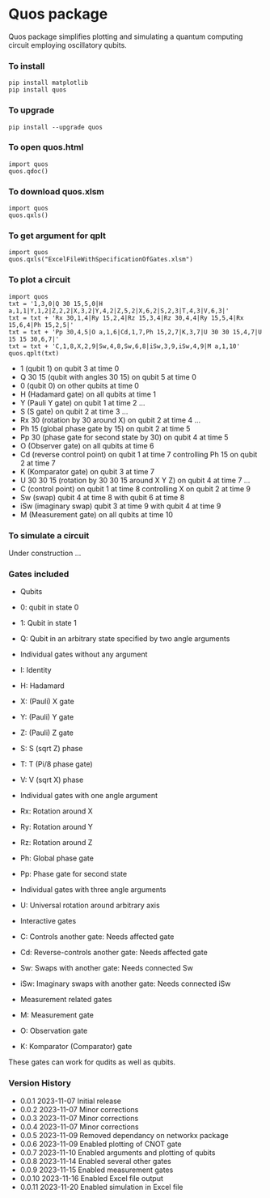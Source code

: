 # Quos package

Quos package simplifies plotting and simulating a quantum computing circuit employing oscillatory qubits.

### To install

    pip install matplotlib
    pip install quos

### To upgrade

    pip install --upgrade quos

### To open quos.html

    import quos
    quos.qdoc()

### To download quos.xlsm

    import quos
    quos.qxls()

### To get argument for qplt

    import quos
    quos.qxls("ExcelFileWithSpecificationOfGates.xlsm")

### To plot a circuit

    import quos
    txt = '1,3,0|Q 30 15,5,0|H a,1,1|Y,1,2|Z,2,2|X,3,2|Y,4,2|Z,5,2|X,6,2|S,2,3|T,4,3|V,6,3|'
    txt = txt + 'Rx 30,1,4|Ry 15,2,4|Rz 15,3,4|Rz 30,4,4|Ry 15,5,4|Rx 15,6,4|Ph 15,2,5|'
    txt = txt + 'Pp 30,4,5|O a,1,6|Cd,1,7,Ph 15,2,7|K,3,7|U 30 30 15,4,7|U 15 15 30,6,7|'
    txt = txt + 'C,1,8,X,2,9|Sw,4,8,Sw,6,8|iSw,3,9,iSw,4,9|M a,1,10'
    quos.qplt(txt)

- 1 (qubit 1) on qubit 3 at time 0
- Q 30 15 (qubit with angles 30 15) on qubit 5 at time 0
- 0 (qubit 0) on other qubits at time 0
- H (Hadamard gate) on all qubits at time 1
- Y (Pauli Y gate) on qubit 1 at time 2 ...
- S (S gate) on qubit 2 at time 3 ...
- Rx 30 (rotation by 30 around X) on qubit 2 at time 4 ...
- Ph 15 (global phase gate by 15) on qubit 2 at time 5
- Pp 30 (phase gate for second state by 30) on qubit 4 at time 5
- O (Observer gate) on all qubits at time 6
- Cd (reverse control point) on qubit 1 at time 7 controlling Ph 15 on qubit 2 at time 7
- K (Komparator gate) on qubit 3 at time 7
- U 30 30 15 (rotation by 30 30 15 around X Y Z) on qubit 4 at time 7 ...
- C (control point) on qubit 1 at time 8 controlling X on qubit 2 at time 9
- Sw (swap) qubit 4 at time 8 with qubit 6 at time 8
- iSw (imaginary swap) qubit 3 at time 9 with qubit 4 at time 9
- M (Measurement gate) on all qubits at time 10

### To simulate a circuit

Under construction ...

### Gates included

- Qubits
- 0: qubit in state 0
- 1: Qubit in state 1
- Q: Qubit in an arbitrary state specified by two angle arguments

- Individual gates without any argument
- I: Identity
- H: Hadamard
- X: (Pauli) X gate
- Y: (Pauli) Y gate
- Z: (Pauli) Z gate
- S: S (sqrt Z) phase
- T: T (Pi/8 phase gate)
- V: V (sqrt X) phase

- Individual gates with one angle argument
- Rx: Rotation around X
- Ry: Rotation around Y
- Rz: Rotation around Z
- Ph: Global phase gate
- Pp: Phase gate for second state

- Individual gates with three angle arguments
- U: Universal rotation around arbitrary axis

- Interactive gates
- C: Controls another gate: Needs affected gate
- Cd: Reverse-controls another gate: Needs affected gate
- Sw: Swaps with another gate: Needs connected Sw
- iSw: Imaginary swaps with another gate: Needs connected iSw

- Measurement related gates
- M: Measurement gate
- O: Observation gate
- K: Komparator (Comparator) gate

These gates can work for qudits as well as qubits.

### Version History

- 0.0.1 2023-11-07 Initial release
- 0.0.2 2023-11-07 Minor corrections
- 0.0.3 2023-11-07 Minor corrections
- 0.0.4 2023-11-07 Minor corrections
- 0.0.5 2023-11-09 Removed dependancy on networkx package
- 0.0.6 2023-11-09 Enabled plotting of CNOT gate
- 0.0.7 2023-11-10 Enabled arguments and plotting of qubits
- 0.0.8 2023-11-14 Enabled several other gates
- 0.0.9 2023-11-15 Enabled measurement gates
- 0.0.10 2023-11-16 Enabled Excel file output
- 0.0.11 2023-11-20 Enabled simulation in Excel file
